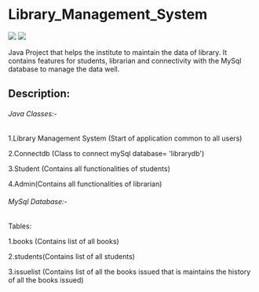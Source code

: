 # Library_Management_System
![](https://img.shields.io/badge/java-.-green) 
![](https://img.shields.io/badge/mysql-%2C-orange)


Java Project that helps the institute to maintain the data of library. It contains features for students, librarian and connectivity with the MySql database to manage the data well.

## Description:
###### Java Classes:-

1.Library Management System (Start of application common to all users)

2.Connectdb (Class to connect mySql database= 'librarydb')

3.Student (Contains all functionalities of students)

4.Admin(Contains all functionalities of librarian)

###### MySql Database:-

Tables:

1.books (Contains list of all books)

2.students(Contains list of all students)

3.issuelist (Contains list of all the books issued that is maintains the history of all the books issued)
